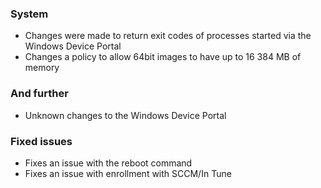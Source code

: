 ### System
- Changes were made to return exit codes of processes started via the Windows Device Portal
- Changes a policy to allow 64bit images to have up to 16 384 MB of memory

### And further
- Unknown changes to the Windows Device Portal

### Fixed issues
- Fixes an issue with the reboot command
- Fixes an issue with enrollment with SCCM/In Tune